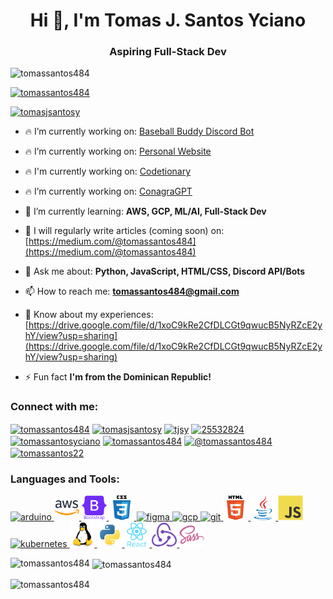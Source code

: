 <h1 align="center">Hi 👋, I'm Tomas J. Santos Yciano</h1>
<h3 align="center">Aspiring Full-Stack Dev</h3>

<p align="left"> <img src="https://komarev.com/ghpvc/?username=tomassantos484&label=Profile%20views&color=0e75b6&style=flat" alt="tomassantos484" /> </p>

<p align="left"> <a href="https://github.com/ryo-ma/github-profile-trophy"><img src="https://github-profile-trophy.vercel.app/?username=tomassantos484" alt="tomassantos484" /></a> </p>

<p align="left"> <a href="https://twitter.com/tomasjsantosy" target="blank"><img src="https://img.shields.io/twitter/follow/tomasjsantosy?logo=twitter&style=for-the-badge" alt="tomasjsantosy" /></a> </p>

- 🔥 I’m currently working on: [Baseball Buddy Discord Bot](https://github.com/tomassantos484/Baseball-Buddy)

- 🔥 I’m currently working on: [Personal Website](https://github.com/tomassantos484/tomassantos484.github.io)

- 🔥 I'm currently working on: [Codetionary](https://github.com/tomassantos484/codetionary-ai-hackathon)

- 🔥 I’m currently working on: [ConagraGPT](https://github.com/tomassantos484/ConagraGPT)

- 🌱 I’m currently learning: **AWS, GCP, ML/AI, Full-Stack Dev**

- 📝 I will regularly write articles (coming soon) on: [https://medium.com/@tomassantos484](https://medium.com/@tomassantos484)

- 💬 Ask me about: **Python, JavaScript, HTML/CSS, Discord API/Bots**

- 📫 How to reach me: **tomassantos484@gmail.com**

- 📄 Know about my experiences: [https://drive.google.com/file/d/1xoC9kRe2CfDLCGt9qwucB5NyRZcE2yhY/view?usp=sharing](https://drive.google.com/file/d/1xoC9kRe2CfDLCGt9qwucB5NyRZcE2yhY/view?usp=sharing)

- ⚡ Fun fact **I'm from the Dominican Republic!**

<h3 align="left">Connect with me:</h3>
<p align="left">
<a href="https://codepen.io/tomassantos484" target="blank"><img align="center" src="https://raw.githubusercontent.com/rahuldkjain/github-profile-readme-generator/master/src/images/icons/Social/codepen.svg" alt="tomassantos484" height="30" width="40" /></a>
<a href="https://twitter.com/tomasjsantosy" target="blank"><img align="center" src="https://raw.githubusercontent.com/rahuldkjain/github-profile-readme-generator/master/src/images/icons/Social/twitter.svg" alt="tomasjsantosy" height="30" width="40" /></a>
<a href="https://linkedin.com/in/tjsy" target="blank"><img align="center" src="https://raw.githubusercontent.com/rahuldkjain/github-profile-readme-generator/master/src/images/icons/Social/linked-in-alt.svg" alt="tjsy" height="30" width="40" /></a>
<a href="https://stackoverflow.com/users/25532824" target="blank"><img align="center" src="https://raw.githubusercontent.com/rahuldkjain/github-profile-readme-generator/master/src/images/icons/Social/stack-overflow.svg" alt="25532824" height="30" width="40" /></a>
<a href="https://kaggle.com/tomassantosyciano" target="blank"><img align="center" src="https://raw.githubusercontent.com/rahuldkjain/github-profile-readme-generator/master/src/images/icons/Social/kaggle.svg" alt="tomassantosyciano" height="30" width="40" /></a>
<a href="https://instagram.com/tomassantos484" target="blank"><img align="center" src="https://raw.githubusercontent.com/rahuldkjain/github-profile-readme-generator/master/src/images/icons/Social/instagram.svg" alt="tomassantos484" height="30" width="40" /></a>
<a href="https://medium.com/@tomassantos484" target="blank"><img align="center" src="https://raw.githubusercontent.com/rahuldkjain/github-profile-readme-generator/master/src/images/icons/Social/medium.svg" alt="@tomassantos484" height="30" width="40" /></a>
<a href="https://www.leetcode.com/tomassantos22" target="blank"><img align="center" src="https://raw.githubusercontent.com/rahuldkjain/github-profile-readme-generator/master/src/images/icons/Social/leet-code.svg" alt="tomassantos22" height="30" width="40" /></a>
</p>

<h3 align="left">Languages and Tools:</h3>
<p align="left"> <a href="https://www.arduino.cc/" target="_blank" rel="noreferrer"> <img src="https://cdn.worldvectorlogo.com/logos/arduino-1.svg" alt="arduino" width="40" height="40"/> </a> <a href="https://aws.amazon.com" target="_blank" rel="noreferrer"> <img src="https://raw.githubusercontent.com/devicons/devicon/master/icons/amazonwebservices/amazonwebservices-original-wordmark.svg" alt="aws" width="40" height="40"/> </a> <a href="https://getbootstrap.com" target="_blank" rel="noreferrer"> <img src="https://raw.githubusercontent.com/devicons/devicon/master/icons/bootstrap/bootstrap-plain-wordmark.svg" alt="bootstrap" width="40" height="40"/> </a> <a href="https://www.w3schools.com/css/" target="_blank" rel="noreferrer"> <img src="https://raw.githubusercontent.com/devicons/devicon/master/icons/css3/css3-original-wordmark.svg" alt="css3" width="40" height="40"/> </a> <a href="https://www.figma.com/" target="_blank" rel="noreferrer"> <img src="https://www.vectorlogo.zone/logos/figma/figma-icon.svg" alt="figma" width="40" height="40"/> </a> <a href="https://cloud.google.com" target="_blank" rel="noreferrer"> <img src="https://www.vectorlogo.zone/logos/google_cloud/google_cloud-icon.svg" alt="gcp" width="40" height="40"/> </a> <a href="https://git-scm.com/" target="_blank" rel="noreferrer"> <img src="https://www.vectorlogo.zone/logos/git-scm/git-scm-icon.svg" alt="git" width="40" height="40"/> </a> <a href="https://www.w3.org/html/" target="_blank" rel="noreferrer"> <img src="https://raw.githubusercontent.com/devicons/devicon/master/icons/html5/html5-original-wordmark.svg" alt="html5" width="40" height="40"/> </a> <a href="https://www.java.com" target="_blank" rel="noreferrer"> <img src="https://raw.githubusercontent.com/devicons/devicon/master/icons/java/java-original.svg" alt="java" width="40" height="40"/> </a> <a href="https://developer.mozilla.org/en-US/docs/Web/JavaScript" target="_blank" rel="noreferrer"> <img src="https://raw.githubusercontent.com/devicons/devicon/master/icons/javascript/javascript-original.svg" alt="javascript" width="40" height="40"/> </a> <a href="https://kubernetes.io" target="_blank" rel="noreferrer"> <img src="https://www.vectorlogo.zone/logos/kubernetes/kubernetes-icon.svg" alt="kubernetes" width="40" height="40"/> </a> <a href="https://www.linux.org/" target="_blank" rel="noreferrer"> <img src="https://raw.githubusercontent.com/devicons/devicon/master/icons/linux/linux-original.svg" alt="linux" width="40" height="40"/> </a> <a href="https://www.python.org" target="_blank" rel="noreferrer"> <img src="https://raw.githubusercontent.com/devicons/devicon/master/icons/python/python-original.svg" alt="python" width="40" height="40"/> </a> <a href="https://reactjs.org/" target="_blank" rel="noreferrer"> <img src="https://raw.githubusercontent.com/devicons/devicon/master/icons/react/react-original-wordmark.svg" alt="react" width="40" height="40"/> </a> <a href="https://redux.js.org" target="_blank" rel="noreferrer"> <img src="https://raw.githubusercontent.com/devicons/devicon/master/icons/redux/redux-original.svg" alt="redux" width="40" height="40"/> </a> <a href="https://sass-lang.com" target="_blank" rel="noreferrer"> <img src="https://raw.githubusercontent.com/devicons/devicon/master/icons/sass/sass-original.svg" alt="sass" width="40" height="40"/> </a> </p>

<p><img align="left" src="https://github-readme-stats.vercel.app/api/top-langs?username=tomassantos484&show_icons=true&theme=cobalt&locale=en&layout=compact" alt="tomassantos484" /></p>

<p>&nbsp;<img align="center" src="https://github-readme-stats.vercel.app/api?username=tomassantos484&show_icons=true&theme=cobalt&text_color=fbeaea&locale=en" alt="tomassantos484" /></p>

<p><img align="center" src="https://github-readme-streak-stats.herokuapp.com/?user=tomassantos484&theme=highcontrast" alt="tomassantos484" /></p> 
